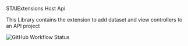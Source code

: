 STAIExtensions Host Api

This Library contains the extension to add dataset and view controllers to an API project

![GitHub Workflow Status](https://img.shields.io/github/workflow/status/TrevorMare/STAIExtensions/.NET?style=for-the-badge)

